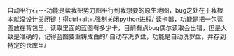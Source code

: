 自动平行石---功能是帮我把势力图平行到我想要的原生地图，bug之处在于我根本就没设计关闭键！得ctrl+alt+.强制关闭python进程/
读卡器，功能是把一包蓝图放在背包里，读取里面的蓝图有多少卡，目前有点bug偶尔读取会出错，但是大致是准确的，记得蓝图要重铸成白的/
自动存洗罗盘，功能是自动洗罗盘，并存到特定的仓库里/

